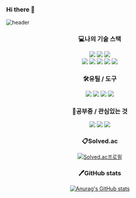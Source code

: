 ### Hi there 👋

<!--
**SeungheonShin/SeungheonShin** is a ✨ _special_ ✨ repository because its `README.md` (this file) appears on your GitHub profile.

Here are some ideas to get you started:

- 🔭 I’m currently working on ...
- 🌱 I’m currently learning ...
- 👯 I’m looking to collaborate on ...
- 🤔 I’m looking for help with ...
- 💬 Ask me about ...
- 📫 How to reach me: ...
- 😄 Pronouns: ...
- ⚡ Fun fact: ...
-->

![header](https://capsule-render.vercel.app/api?type=Waving&color=0:F4BFBF,100:8CC0DE&height=300&section=header&text=%EC%8B%A0%EC%8A%B9%ED%97%8C's%20Github&fontSize=60&fontColor=ffffff&animation=fadeIn)

<h3 align="center">💻나의 기술 스택</h3>
<div align=center>
<img src="https://img.shields.io/badge/Java-007396?style=flat-square&logo=Java&logoColor=white"/> 
<img src="https://img.shields.io/badge/Python-3776AB?style=flat-square&logo=Python&logoColor=white"/> 
<img src="https://img.shields.io/badge/JavaScript-F7DF1E?style=flat-square&logo=JavaScript&logoColor=white"/> 
<br/>
  
<img src="https://img.shields.io/badge/Node.js-339933?style=flat-square&logo=Node.js&logoColor=white"/>
<img src="https://img.shields.io/badge/Express.js-000000?style=flat-square&logo=Express&logoColor=white"/>
<img src="https://img.shields.io/badge/MySQL-4479A1?style=flat-square&logo=MySQL&logoColor=white"/> 
<img src="https://img.shields.io/badge/Selenium-43B02A?style=flat-square&logo=Selenium&logoColor=white"/>
<img src="https://img.shields.io/badge/Sequelize-52B0E7?style=flat-square&logo=Sequelize&logoColor=white"/>

</div>

<h3 align="center">🛠️유틸 / 도구</h3>
<div align=center>
<img src="https://img.shields.io/badge/Git-F05032?style=flat-square&logo=Git&logoColor=white"/>
<img src="https://img.shields.io/badge/Slack-4A154B?style=flat-square&logo=Slack&logoColor=white"/>
<img src="https://img.shields.io/badge/Jira-0052CC?style=flat-square&logo=Jira&logoColor=white"/>
<img src="https://img.shields.io/badge/Postman-FF6C37?style=flat-square&logo=Postman&logoColor=white"/>
</div>

</div>

<h3 align="center">📖공부중 / 관심있는 것</h3>
<div align=center>
<img src="https://img.shields.io/badge/Docker-2496ED?style=flat-square&logo=Docker&logoColor=white"/>
<img src="https://img.shields.io/badge/AWS-232F3E?style=flat-square&logo=Amazon AWS&logoColor=white"/>
<img src="https://img.shields.io/badge/GitHub Actions-2088FF?style=flat-square&logo=GitHub Actions&logoColor=white"/>
</div>





<div align="center">
  <h3 align="center">📋Solved.ac</h3>
  
  [![Solved.ac프로필](http://mazassumnida.wtf/api/v2/generate_badge?boj=gody8756)](https://solved.ac/gody8756)
  
</div>

<div align="center">
  <h3 align="center">🖊️GitHub stats</h3>
  
  [![Anurag's GitHub stats](https://github-readme-stats.vercel.app/api?username=SeungheonShin&theme=slateorange)](https://github.com/SeungheonShin/github-readme-stats)
<div>

